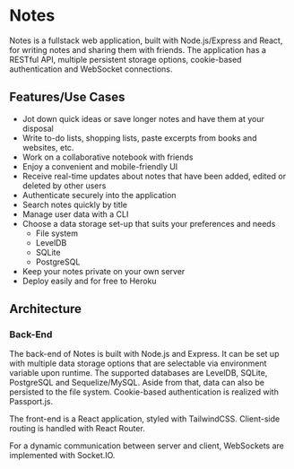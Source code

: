 # Notes

Notes is a fullstack web application, built with Node.js/Express and React, for writing notes and sharing them with friends. The application has a RESTful API, multiple persistent storage options, cookie-based authentication and WebSocket connections.

## Features/Use Cases

- Jot down quick ideas or save longer notes and have them at your disposal
- Write to-do lists, shopping lists, paste excerpts from books and websites, etc.
- Work on a collaborative notebook with friends
- Enjoy a convenient and mobile-friendly UI
- Receive real-time updates about notes that have been added, edited or deleted by other users
- Authenticate securely into the application
- Search notes quickly by title
- Manage user data with a CLI
- Choose a data storage set-up that suits your preferences and needs
    - File system
    - LevelDB
    - SQLite
    - PostgreSQL
- Keep your notes private on your own server
- Deploy easily and for free to Heroku

## Architecture

### Back-End

The back-end of Notes is built with Node.js and Express. It can be set up with multiple data storage options that are selectable via environment variable upon runtime. The supported databases are LevelDB, SQLite, PostgreSQL and Sequelize/MySQL. Aside from that, data can also be persisted to the file system. Cookie-based authentication is realized with Passport.js.

The front-end is a React application, styled with TailwindCSS. Client-side routing is handled with React Router.

For a dynamic communication between server and client, WebSockets are implemented with Socket.IO.

